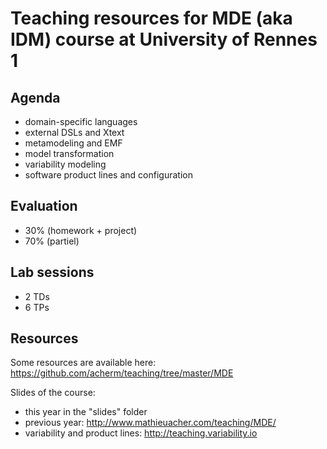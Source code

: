 # Teaching resources for MDE (aka IDM) course at University of Rennes 1

## Agenda 

 * domain-specific languages 
 * external DSLs and Xtext
 * metamodeling and EMF
 * model transformation
 * variability modeling 
 * software product lines and configuration 
 
## Evaluation 

 * 30% (homework + project)
 * 70% (partiel) 
 
## Lab sessions 

 * 2 TDs
 * 6 TPs 

## Resources 

Some resources are available here:
https://github.com/acherm/teaching/tree/master/MDE

Slides of the course:
 * this year in the "slides" folder
 * previous year: http://www.mathieuacher.com/teaching/MDE/
 * variability and product lines: http://teaching.variability.io

